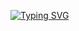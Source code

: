 <a href="https://git.io/typing-svg"><img src="https://readme-typing-svg.demolab.com?font=Fira+Code&pause=1000&width=435&lines=%E8%A1%8C%E4%B8%87%E9%9A%BE%E4%BA%8B%2C%E5%BF%85%E6%9C%89%E6%89%80%E5%BE%97+!+" alt="Typing SVG" /></a>